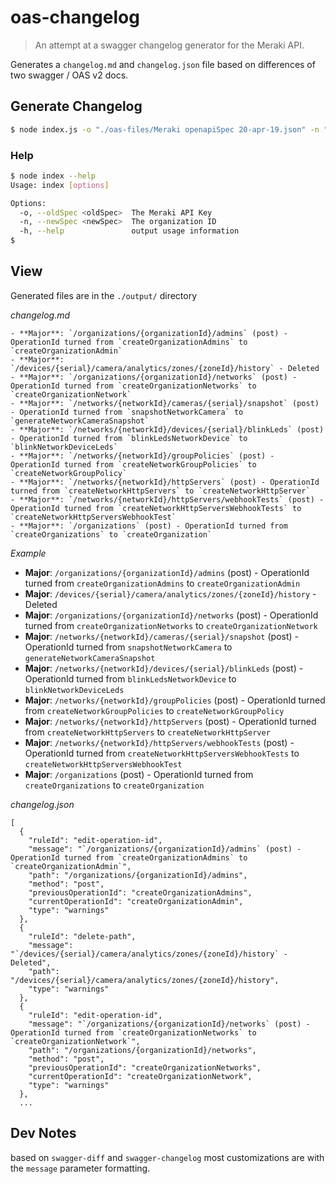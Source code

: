 # oas-changelog
> An attempt at a swagger changelog generator for the Meraki API.

Generates a `changelog.md` and `changelog.json` file based on differences of two swagger / OAS v2 docs. 


## Generate Changelog
```bash
$ node index.js -o "./oas-files/Meraki openapiSpec 20-apr-19.json" -n "./oas-files/Meraki openapiSpec 26-apr-19.json"
```

### Help
```bash
$ node index --help
Usage: index [options]

Options:
  -o, --oldSpec <oldSpec>  The Meraki API Key
  -n, --newSpec <newSpec>  The organization ID
  -h, --help               output usage information
$ 
```

## View
Generated files are in the `./output/` directory

*changelog.md*
```
- **Major**: `/organizations/{organizationId}/admins` (post) - OperationId turned from `createOrganizationAdmins` to `createOrganizationAdmin`
- **Major**: `/devices/{serial}/camera/analytics/zones/{zoneId}/history` - Deleted
- **Major**: `/organizations/{organizationId}/networks` (post) - OperationId turned from `createOrganizationNetworks` to `createOrganizationNetwork`
- **Major**: `/networks/{networkId}/cameras/{serial}/snapshot` (post) - OperationId turned from `snapshotNetworkCamera` to `generateNetworkCameraSnapshot`
- **Major**: `/networks/{networkId}/devices/{serial}/blinkLeds` (post) - OperationId turned from `blinkLedsNetworkDevice` to `blinkNetworkDeviceLeds`
- **Major**: `/networks/{networkId}/groupPolicies` (post) - OperationId turned from `createNetworkGroupPolicies` to `createNetworkGroupPolicy`
- **Major**: `/networks/{networkId}/httpServers` (post) - OperationId turned from `createNetworkHttpServers` to `createNetworkHttpServer`
- **Major**: `/networks/{networkId}/httpServers/webhookTests` (post) - OperationId turned from `createNetworkHttpServersWebhookTests` to `createNetworkHttpServersWebhookTest`
- **Major**: `/organizations` (post) - OperationId turned from `createOrganizations` to `createOrganization`
```

*Example*
- **Major**: `/organizations/{organizationId}/admins` (post) - OperationId turned from `createOrganizationAdmins` to `createOrganizationAdmin`
- **Major**: `/devices/{serial}/camera/analytics/zones/{zoneId}/history` - Deleted
- **Major**: `/organizations/{organizationId}/networks` (post) - OperationId turned from `createOrganizationNetworks` to `createOrganizationNetwork`
- **Major**: `/networks/{networkId}/cameras/{serial}/snapshot` (post) - OperationId turned from `snapshotNetworkCamera` to `generateNetworkCameraSnapshot`
- **Major**: `/networks/{networkId}/devices/{serial}/blinkLeds` (post) - OperationId turned from `blinkLedsNetworkDevice` to `blinkNetworkDeviceLeds`
- **Major**: `/networks/{networkId}/groupPolicies` (post) - OperationId turned from `createNetworkGroupPolicies` to `createNetworkGroupPolicy`
- **Major**: `/networks/{networkId}/httpServers` (post) - OperationId turned from `createNetworkHttpServers` to `createNetworkHttpServer`
- **Major**: `/networks/{networkId}/httpServers/webhookTests` (post) - OperationId turned from `createNetworkHttpServersWebhookTests` to `createNetworkHttpServersWebhookTest`
- **Major**: `/organizations` (post) - OperationId turned from `createOrganizations` to `createOrganization`

*changelog.json*
```
[
  {
    "ruleId": "edit-operation-id",
    "message": "`/organizations/{organizationId}/admins` (post) - OperationId turned from `createOrganizationAdmins` to `createOrganizationAdmin`",
    "path": "/organizations/{organizationId}/admins",
    "method": "post",
    "previousOperationId": "createOrganizationAdmins",
    "currentOperationId": "createOrganizationAdmin",
    "type": "warnings"
  },
  {
    "ruleId": "delete-path",
    "message": "`/devices/{serial}/camera/analytics/zones/{zoneId}/history` - Deleted",
    "path": "/devices/{serial}/camera/analytics/zones/{zoneId}/history",
    "type": "warnings"
  },
  {
    "ruleId": "edit-operation-id",
    "message": "`/organizations/{organizationId}/networks` (post) - OperationId turned from `createOrganizationNetworks` to `createOrganizationNetwork`",
    "path": "/organizations/{organizationId}/networks",
    "method": "post",
    "previousOperationId": "createOrganizationNetworks",
    "currentOperationId": "createOrganizationNetwork",
    "type": "warnings"
  },
  ...
```

## Dev Notes

based on `swagger-diff` and `swagger-changelog`
most customizations are with the `message` parameter formatting. 